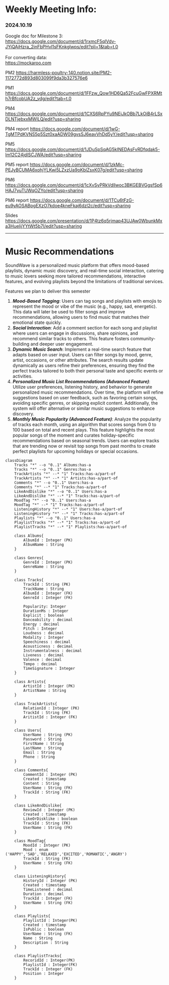 # Weekly Meeting Info:

### 2024.10.19<br>
Google doc for Milestone 3:<br>
https://docs.google.com/document/d/1rxmcF5qIVdv-JYiQAiHzra_2inFbPHvl1sFKnkglwps/edit?pli=1&tab=t.0<br>
<br>
For converting data:<br>
https://mockaroo.com<br>

PM2
https://harmless-poultry-140.notion.site/PM2-1172772d893d803099f9da3b327576e6

PM1
https://docs.google.com/document/d/1FFzw_Qow1HD6Qa52FcuGwFPXRMth7rBfcobUA2z_vdg/edit?tab=t.0

PM4 
https://docs.google.com/document/d/1CXS6RpPYu9NEjJkOBb7LkOiB4rLSxDLNTjebxxMWILQ/edit?usp=sharing

PM4 report
https://docs.google.com/document/d/1wG-TgMTPdKVNS5p5Szt0xaADW09gvsSJ6eavVhDd5yY/edit?usp=sharing

PM5
https://docs.google.com/document/d/1JDuSpSqAG5kINEDAsFvRDfqdak5-lm12C24jdlSCJWA/edit?usp=sharing

PM5 report
https://docs.google.com/document/d/1zkMc-PEJyBCUMA6xohjYLKwi5LZxzUa9oKblZsxK07g/edit?usp=sharing

PM6
https://docs.google.com/document/d/1cXvSyPRkVdlIwoc3BKGEBVGgsfSp6HAJ7yuTUWqOZYo/edit?usp=sharing

PM6 report
https://docs.google.com/document/d/1TCu6tFzG-eu9yAOSABpgEXzO7kdoe4kneFkaj6dzl2c/edit?usp=sharing

Slides
https://docs.google.com/presentation/d/1P4tz6q5rjmap43UJAw0WbunkMxa3HuelijYYtWt5b7I/edit?usp=sharing

------
# Music Recommendations
SoundWave is a personalized music platform that offers mood-based playlists, dynamic music discovery, and real-time social interaction, catering to music lovers seeking more tailored recommendations, interactive features, and evolving playlists beyond the limitations of traditional services.
 
Features we plan to deliver this semester
1. ***Mood-Based Tagging***: Users can tag songs and playlists with emojis to represent the mood or vibe of the music (e.g., happy, sad, energetic). This data will later be used to filter songs and improve recommendations, allowing users to find music that matches their emotional state quickly.
2. ***Social Interaction***: Add a comment section for each song and playlist where users can engage in discussions, share opinions, and recommend similar tracks to others. This feature fosters community-building and deeper user engagement.
3. ***Dynamic Music Search***: Implement a real-time search feature that adapts based on user input. Users can filter songs by mood, genre, artist, occasions, or other attributes. The search results update dynamically as users refine their preferences, ensuring they find the perfect tracks tailored to both their personal taste and specific events or activities.
4. ***Personalized Music List Recommendations (Advanced Feature)***: Utilize user preferences, listening history, and behavior to generate personalized music recommendations. Over time, the platform will refine suggestions based on user feedback, such as favoring certain songs, avoiding specific genres, or skipping explicit content. Additionally, the system will offer alternative or similar music suggestions to enhance discovery.
5. ***Monthly Music Popularity (Advanced Feature)***: Analyze the popularity of tracks each month, using an algorithm that scores songs from 0 to 100 based on total and recent plays. This feature highlights the most popular songs of the moment and curates holiday-specific recommendations based on seasonal trends. Users can explore tracks that are trending now or revisit top songs from past months to create perfect playlists for upcoming holidays or special occasions.

```mermaid
classDiagram
    Tracks "*" --o "0..1" Albums:has-a
    Tracks "*" --o "0..1" Genres:has-a
    TrackArtists "*" --* "1" Tracks:has-a/part-of
    TrackArtists "*" --* "1" Artists:has-a/part-of
    Comments "*" --o "0..1" Users:has-a
    Comments "*" --* "1" Tracks:has-a/part-of
    LikeAndDislike "*" --o "0..1" Users:has-a
    LikeAndDislike "*" --* "1" Tracks:has-a/part-of
    MoodTag "*" --o "0..1" Users:has-a
    MoodTag "*" --* "1" Tracks:has-a/part-of
    ListeningHistory "*" --* "1" Users:has-a/part-of
    ListeningHistory "*" --* "1" Tracks:has-a/part-of
    Playlists "*" --o "0..1" Users:has-a
    PlaylistTracks "*" --* "1" Tracks:has-a/part-of
    PlaylistTracks "*" --* "1" Playlists:has-a/part-of

    class Albums{
        AlbumId : Integer (PK)
        AlbumName : String
    }

    class Genres{
        GenreId : Integer (PK)
        GenreName : String
    }
 
    class Tracks{
        TrackId : String (PK)
        TrackName : String
        AlbumId : Integer (FK)
        GenreId : Integer (FK)
        
        Popularity: Integer
        DurationMs : Integer
        Explicit : boolean
        Danceability : decimal
        Energy : decimal
        Pitch : Integer
        Loudness : decimal
        Modality : Integer
        Speechiness : decimal
        Acousticness : decimal
        Instrumentalness : decimal
        Liveness : decimal
        Valence : decimal
        Tempo : decimal
        TimeSignature : Integer
    }
    
    class Artists{
        ArtistId : Integer (PK)
        ArtistName : String
    }

    class TrackArtists{
        RelationId : Integer (PK)
        TrackId : String (FK)
        AritistId : Integer (FK)
    }

    class Users{
        UserName : String (PK)
        Password : String
        FirstName : String
        LastName : String
        Email : String
        Phone : String
    }

    class Comments{
        CommentId : Integer (PK)
        Created : timestamp
        Content : String
        UserName : String (FK)
        TrackId : String (FK)
    }

    class LikeAndDislike{
        ReviewId : Integer (PK)
        Created : timestamp
        LikeOrDisklike : boolean
        TrackId : String (FK)
        UserName : String (FK)
    }

    class MoodTag{
        MoodId : Integer (PK)
        Mood : enum ('HAPPY','SAD','RELAXED','EXCITED','ROMANTIC','ANGRY')
        TrackId : String (FK)
        UserName : String (FK)
    }

    class ListeningHistory{
        HistoryId : Integer (PK)
        Created : timestamp
        TimeListened : decimal
        Duration : decimal
        TrackId : Integer (FK)
        UserName : String (FK)
    }
 
    class Playlists{
        PlaylistId : Integer(PK)
        Created : timestamp
        IsPublic : boolean
        UserName : String (FK)
        Name : String
        Description : String
    }

    class PlaylistTracks{
        RecoridId : Integer(PK)
        PlaylistId : Integer(FK)
        TrackId : Integer (FK)
        Position : Integer
    }
    
    
```
